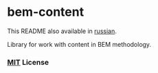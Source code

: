 # bem-content

This README also available in [russian](https://github.com/verybigman/bem-content/blob/master/README.ru.md).

Library for work with content in BEM methodology.

### [MIT](http://en.wikipedia.org/wiki/MIT_License) License
